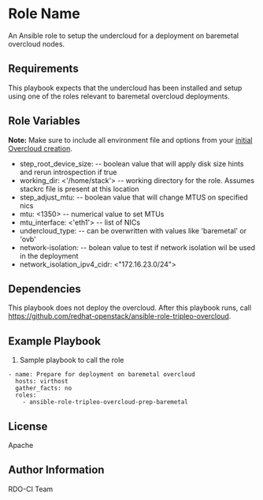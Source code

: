 Role Name
=========

An Ansible role to setup the undercloud for a deployment on baremetal overcloud nodes.

Requirements
------------

This  playbook expects that the undercloud has been installed and setup using one of the roles relevant to baremetal overcloud deployments.

Role Variables
--------------

**Note:** Make sure to include all environment file and options from your [initial Overcloud creation](https://access.redhat.com/documentation/en-US/Red_Hat_Enterprise_Linux_OpenStack_Platform/7/html/Director_Installation_and_Usage/sect-Scaling_the_Overcloud.html).

- step_root_device_size: <false> -- boolean value that will apply disk size hints and rerun introspection if true
- working_dir: <'/home/stack'> -- working directory for the role. Assumes stackrc file is present at this location
- step_adjust_mtu: <false> -- boolean value that will change MTUS on specified nics
- mtu: <1350> -- numerical value to set MTUs
- mtu_interface: <'eth1'> -- list of NICs
- undercloud_type: <virtual> -- can be overwritten with values like 'baremetal' or 'ovb'
- network-isolation: <true> -- bolean value to test if network isolation wil be used in the deployment
- network_isolation_ipv4_cidr: <"172.16.23.0/24">

Dependencies
------------

This playbook does not deploy the overcloud. After this playbook runs, call https://github.com/redhat-openstack/ansible-role-tripleo-overcloud.

Example Playbook
----------------

  1. Sample playbook to call the role

    - name: Prepare for deployment on baremetal overcloud
      hosts: virthost
      gather_facts: no
      roles:
        - ansible-role-tripleo-overcloud-prep-baremetal

License
-------

Apache

Author Information
------------------

RDO-CI Team
